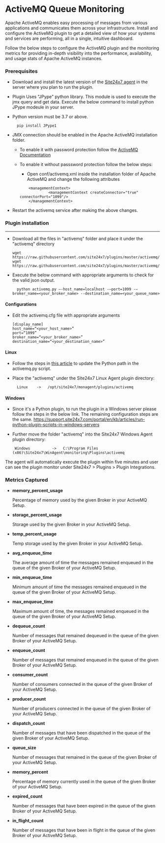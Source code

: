 ActiveMQ Queue Monitoring 
==============================================

Apache ActiveMQ enables easy processing of messages from various applications and communicates them across your infrastructure. Install and configure the ActiveMQ plugin to get a detailed view of how your systems and services are performing, all in a single, intuitive dashboard.

Follow the below steps to configure the ActiveMQ plugin and the monitoring metrics for providing in-depth visibility into the performance, availability, and usage stats of Apache ActiveMQ instances.

### Prerequisites

- Download and install the latest version of the [Site24x7 agent](https://www.site24x7.com/app/client#/admin/inventory/add-monitor) in the server where you plan to run the plugin. 

- Plugin Uses "JPype" python library. This module is used to execute the jmx query and get data. Execute the below command to install python JPype modeule in your server. 

- Python version must be 3.7 or above.  

		pip install JPype1
		
- JMX connection should be enabled in the Apache ActiveMQ installation folder. 
  - To enable it with password protection follow the [ActiveMQ Documentation](https://activemq.apache.org/jmx)
  - To enable it without passsword protection follow the below steps: 
  	- Open conf/activemq.xml inside the installation folder of Apache ActiveMQ and change the following attributes

	```
		<managementContext>
    		     <managementContext createConnector="true" connectorPort="1099"/>
		</managementContext>
	```
	
	
	
	
- Restart the activemq service after making the above changes.

### Plugin installation
---



- Download all the files in "activemq" folder and place it under the "activemq" directory

	  wget https://raw.githubusercontent.com/site24x7/plugins/master/activemq/activemq.py
	  wget https://raw.githubusercontent.com/site24x7/plugins/master/activemq/activemq.cfg
	

- Execute the below command with appropriate arguments to check for the valid json output.  

		python activemq.py –-host_name=localhost -–port=1099 -–broker_name=<your_broker_name> --destination_name=<your_queue_name>

#### Configurations
-  Edit the activemq.cfg file with appropriate arguments
	```
	[display_name]
	host_name=“<your_host_name>”
	port=“1099”
	broker_name=“<your_broker_name>”
	destination_name=“<your_destination_name>”
	```
#### Linux

- Follow the steps in [this article](https://support.site24x7.com/portal/en/kb/articles/updating-python-path-in-a-plugin-script-for-linux-servers) to update the Python path in the activemq.py script.

- Place the "activemq" under the Site24x7 Linux Agent plugin directory:

        Linux    ->   /opt/site24x7/monagent/plugins/activemq

#### Windows
- Since it's a Python plugin, to run the plugin in a Windows server please follow the steps in the below link. The remaining configuration steps are the same.
https://support.site24x7.com/portal/en/kb/articles/run-python-plugin-scripts-in-windows-servers
-  Further move the folder "activemq" into the  Site24x7 Windows Agent plugin directory:

        Windows          ->   C:\Program Files (x86)\Site24x7\WinAgent\monitoring\Plugins\activemq



The agent will automatically execute the plugin within five minutes and user can see the plugin monitor under Site24x7 > Plugins > Plugin Integrations.


### Metrics Captured

- **memory_percent_usage** 
    
    Percentage of memory used by the given Broker in your ActiveMQ Setup.

- **storage_percent_usage** 

    Storage used by the given Broker in your ActiveMQ Setup.

- **temp_percent_usage** 
    
    Temp storage used by the given Broker in your ActiveMQ Setup.

- **avg_enqueue_time**

    The average amount of time the messages remained enqueued in the queue of the given Broker of your ActiveMQ Setup.

- **min_enqueue_time** 

    Minimum amount of time the messages remained enqueued in the queue of the given Broker of your ActiveMQ Setup.

- **max_enqueue_time** 

    Maximum amount of time, the messages remained enqueued in the queue of the given Broker of your ActiveMQ Setup.

- **dequeue_count**

    Number of messages that remained dequeued in the queue of the given Broker of your ActiveMQ Setup.

- **enqueue_count** 

    Number of messages that remained enqueued in the queue of the given Broker of your ActiveMQ Setup.

- **consumer_count** 

    Number of consumers connected in the queue of the given Broker of your ActiveMQ Setup.

- **producer_count** 

    Number of producers connected in the queue of the given Broker of your ActiveMQ Setup.

- **dispatch_count** 

    Number of messages that have been dispatched in the queue of the given Broker of your ActiveMQ Setup.

- **queue_size**
 
    Number of messages that remained in the queue of the given Broker of your ActiveMQ Setup.

- **memory_percent** 

    Percentage of memory currently used in the queue of the given Broker of your ActiveMQ Setup.

- **expired_count** 

    Number of messages that have been expired in the queue of the given Broker of your ActiveMQ Setup.

- **in_flight_count** 

    Number of messages that have been in flight in the queue of the given Broker of your ActiveMQ Setup.
